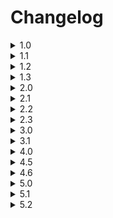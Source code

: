 # Changelog

<details>
<summary>1.0</summary>
    <br>
    <details>
    <summary>1.0.0 - (22/7/24 4:45pm)</summary>
    - Files and IDE Setup
    </details>
    <details>
    <summary>1.0.1 - (22/7/24 4:50pm)</summary>
    - Update Logo
    </details>
    <br>
</details>

<details>
<summary>1.1</summary>
    <br>
    <details>
    <summary>1.1.0 - (22/7/24 5:25pm)</summary>
    - Connected Project to Github
    </details>
    <details>
    <summary>1.1.1 - (22/7/24 5:35pm)</summary>
    - Set logo on GitHub repository
    </details>
    <details>
    <summary>1.1.2 - (22/7/24 5:45pm)</summary>
    - Update README
    <br>
    - Revert logo change on GitHub repository
    </details>
    <br>
</details>

<details>
<summary>1.2</summary>
    <br>
    <details>
    <summary>1.2.0 - (22/7/24 9:25pm)</summary>
    - Add Permission in manifest.json.
    <br>
    - Create a Preference page.
    <br>
    - Change icon from dark/light with toggle in preferences.
    </details>
    <details>
    <summary>1.2.1 - (22/7/24 9:50pm)</summary>
    - Fixed a bug that caused a scroll bar to appear when in preferences
    <br>
    - Moved inline CSS into separate styles.css file.
    </details>
    <details>
    <summary>1.2.2 - (22/7/24 10:00pm)</summary>
    - Reformatted the README to include "Note" sections
    </details>
    <details>
    <summary>1.2.2.1 - (22/7/24 10:10pm)</summary>
    - Altered [Versioning Convention](#versioning-convention) in README
    <br>
    - Changed email in Contact
    <br>
    - Added same page link in README
    </details>
    <details>
    <summary>1.2.2.2 - (23/7/24 8:45am)</summary>
    - Updated Changelog format.
    <br>
    - Add Reset Behaviour in README
    </details>
    <details>
    <summary>1.2.2.3 - (23/7/24 8:55am)</summary>
    - Added line breaks in version history.
    <br>
    - Updated Reset Behaviour in README
    </details>
    <details>
    <summary>1.2.2.4 - (23/7/24 9:00am)</summary>
    - Minor Wording Changes.
    </details>
    <details>
    <summary>1.2.2.5 - (23/7/24 9:20am)</summary>
    - Testing formatting changes.
    </details>
    <details>
    <summary>1.2.2.6 - (23/7/24 9:25am)</summary>
    - Fixed formatting bug
    </details>
    <details>
    <summary>1.2.2.7 - (23/7/24 9:30am)</summary>
    - Update Formatting
    </details>
    <details>
    <summary>1.2.2.8 - (23/7/24 9:40am)</summary>
    - Testing
    </details>
    <details>
    <summary>1.2.2.9 - (23/7/24 9:45am)</summary>
    - Further Testing
    </details>
    <details>
    <summary>1.2.2.10 - (23/7/24 9:46am)</summary>
    - Fixed Bug
    </details>
    <details>
    <summary>1.2.2.11 - (23/7/24 9:46am)</summary>
    - Testing
    </details>
    <details>
    <summary>1.2.2.12 - (23/7/24 9:50am)</summary>
    - Testing
    </details>
    <details>
    <summary>1.2.2.13 - (23/7/24 9:55am)</summary>
    - Testing
    </details>
    <details>
    <summary>1.2.2.14 - (23/7/24 10:00am)</summary>
    - README formatted.
    </details>
    <details>
    <summary>1.2.2.15 - (23/7/24 10:45am)</summary>
    - Further Testing of iframe.
    <br>
    - Moved Bulma link
    </details>
    <br>
</details>

<details>
<summary>1.3</summary>
    <br>
    <details>
    <summary>1.3.0 - (24/7/24 6:20pm)</summary>
    - Created Button for Modal with Input for Barcode Number to be entered in.
    <br>
    - Retrieve Barcode Number from input.
    </details>
    <details>
    <summary>1.3.0.1 - (24/7/24 6:25pm)</summary>
    - Fixed formatting error on README
    </details>
    <details>
    <summary>1.3.0.2 - (24/7/24 8:00pm)</summary>
    - Update Formatting
    </details>
    <br>
</details>

<details>
<summary>2.0</summary>
    <br>
    <details>
    <summary>2.0.0 - (25/7/24 9:50am)</summary>
    - Send request for product information to OpenFoodFacts API
    <br>
    - Retrieve data from API.
    </details>
    <details>
    <summary>2.0.1 - (25/7/24 10:30am)</summary>
    - Commented out code.
    <br>
    - Added more error detection in API requests.
    <br>
    - Added more debugging statements
    <br>
    - Updated icons
    </details>
    <details>
    <summary>2.0.2 - (26/7/24 10:20am)</summary>
    - Create Functions to load or remove HTML content.
    <br>
    - Created basic navbar code.
    <br>
    - Minor wording changes.
    </details>
    <details>
    <summary>2.0.3 - (26/7/24 10:25am)</summary>
    - Create folder for all additional HTML pages.
    </details>
    <details>
    <summary>2.0.4 - (26/7/24 10:30am)</summary>
    - Added basic footer code.
    </details>
    <details>
    <summary>2.0.4.1 - (26/7/24 10:35am)</summary>
    - Bug Fix
    </details>
    <br>
</details>

<details>
<summary>2.1</summary>
    <br>
    <details>
    <summary>2.1.0 - (29/7/24 1:50pm)</summary>
    - Create seperate output page that embeds in main page.
    <br>
    - Output data retrieved through API.
    </details>
    <details>
    <summary>2.1.1 - (29/7/24 2:40pm)</summary>
    - Updated footer
    <br>
    - Fixed header and footer to top and bottom of page.
    </details>
    <details>
    <summary>2.1.2 - (29/7/24 3:15pm)</summary>
    - Added css properties
    <br>
    - Created a header.
    <br>
    - Added another logo
    </details>
    <details>
    <summary>2.1.2.1 - (29/7/24 6:05pm)</summary>
    - Minor Formatting Changes.
    <br>
    - Testing translation tools
    </details>
    <details>
    <summary>2.1.3 - (30/7/24 9:50am)</summary>
    - Changed the color of the footer.
    <br>
    - Fixed an error where outputted data would be in another language.
    </details>
    <details>
    <summary>2.1.3.1 - (30/7/24 10:20am)</summary>
    - Added a Note output field to state if English is not available.
    </details>
    <details>
    <summary>2.1.3.2 - (30/7/24 10:25am)</summary>
    - Fixed a bug where navbar and footer would disappear when manual entry modal was opened.
    </details>
    <br>
</details>

<details>
<summary>2.2</summary>
    <br>
    <details>
    <summary>2.2.0 - (6/8/24 10:45am)</summary>
    - Created form for account creation
    <br>
    - Edited Navbar
    <br>
    - Added another image.
    <br>
    - Added more minor changes.
    </details>
    <details>
    <summary>2.2.1 - (7/8/24 1:45pm)</summary>
    - Saved details to local storage.
    </details>
    <details>
    <summary>2.2.2 - (7/8/24 2:05pm)</summary>
    - Create signup page
    </details>
    <details>
    <summary>2.2.3 - (11/8/24 5:00pm)</summary>
    - Code Restructure
    <br>
    - Fixed a bug with the modal
    <br>
    - Adjusted Permissions
    </details>
    <details>
    <summary>2.2.3.1 - (11/8/24 5:05pm)</summary>
    - Removed sign up page
    </details>
    <br>
</details>

<details>
<summary>2.3</summary>
    <br>
    <details>
    <summary>2.3.0 - (11/8/24 5:25pm)</summary>
    - Major Code Structure Rework
    </details>
    <details>
    <summary>2.3.1 - (11/8/24 5:35pm)</summary>
    - Added Navbar and Footer to preferences
    <br>
    - Fixed Styling bug for preferences
    <br>
    - Commented and Formatted Code
    </details>
    <details>
    <summary>2.3.2 - (11/8/24 6:10pm)</summary>
    - Fixed navbar item colouring
    <br>
    - Fixed column width to fit smaller size
    <br>
    - Use navbar settings button instead
    </details>
    <br>
</details>

<details>
<summary>3.0</summary>
    <br>
    <details>
    <summary>3.0.0 - (11/8/24 8:20pm)</summary>
    - Detect Barcode Number from an image Uploaded
    </details>
    <br>
</details>

<details>
<summary>3.1</summary>
    <br>
    <details>
    <summary>3.1.0 - (11/8/24 8:55pm)</summary>
    - Output data after barcode number is scanned from an image
    </details>
    <details>
    <summary>3.1.0.1 - (12/8/24 1:45pm)</summary>
    - Fixed modal sizing
    <br>
    - Moved image upload into section
    </details>
    <details>
    <summary>3.1.0.2 - (12/8/24 2:05pm)</summary>
    - Minor Changes
    </details>
    <br>
</details>

<details>
<summary>4.0</summary>
    <br>
    <details>
    <summary>4.0.0 - (12/8/24 8:45pm)</summary>
    - Automatic Scan implemented
    <br>
    - Styling improvements
    </details>
    <details>
    <summary>4.0.1 - (13/8/24 10:20am)</summary>
    - Moved signup button to navbar, and only accessible from main page.
    <br>
    - Improved file upload styling
    </details>
    <details>
    <summary>4.0.1.1 - (13/8/24 10:45am)</summary>
    - Added profile navbar-item
    <br>
    - Added class to hide or view signup/profile depending on the user's circumstances.
    </details>
    <details>
    <summary>4.0.2 - (14/8/24 1:55pm)</summary>
    - Greeting depending on time with username added
    </details>
    <details>
    <summary>4.1.0 - (15/8/24 10:15am)</summary>
    - Added Password Validity Tests.
    <br>
    - Alert user of invalid password or blank field.
    <br>
    - Added signup check on load.
    </details>
    <details>
    <summary>4.2.0 - (15/8/24 10:30am)</summary>
    - Added Email Validity Tests
    <br>
    - Styled Signup
    </details>
    <details>
    <summary>4.2.1 - (15/8/24 10:45am)</summary>
    - Only show preferences button if signed up
    <br>
    - Added home redirect in preferences page.
    <br>
    - Bug fixes and improvements
    </details>
    <details>
    <summary>4.2.2 - (19/8/24 5:40pm)</summary>
    - Added vegan and vegetarian selection option that saves to local storage.
    </details>
    <details>
    <summary>4.2.3 - (19/8/24 8:15pm)</summary>
    - Output now also includes the image
    <br>
    - README also includes compatability section
    </details>
    <details>
    <summary>4.2.3.1 - (19/8/24 8:25pm)</summary>
    - Minor Changes
    </details>
    <details>
    <summary>4.3.0 - (19/8/24 9:45pm)</summary>
    - Implemented Carousel
    <br>
    - Formatting Changes
    </details>
    <details>
    <summary>4.4.0 - (20/8/24 9:55am)</summary>
    - Fixed Height of Carousel
    <br>
    - Output information on carousel.
    <br>
    - Removed need for output page.
    </details>
    <details>
    <summary>4.4.1 - (20/8/24 10:25am)</summary>
    - Added carousel filler image for before an image is loaded
    <br>
    - Put product name on first carousel item with the image
    </details>
    <details>
    <summary>4.4.2 - (20/8/24 10:25am)</summary>
    - Vegan and Vegetarian checkboxes now use Chrome storage sync instead of local storage
    </details>
    <details>
    <summary>4.4.3 - (22/8/24 9:55am)</summary>
    - All items that previously used localStorage now use Chrome storage sync.
    </details>
    <details>
    <summary>4.4.4 - (22/8/24 10:20am)</summary>
    - Output checks if it is vegan/vegetarian safe
    <br>
    - Other changes to how the output functions
    </details>
    <details>
    <summary>4.4.4.1 - (22/8/24 10:25am)</summary>
    - Minor Changes to way vegetarian/vegan check works.
    </details>
    <details>
    <summary>4.4.5 - (22/8/24 10:45am)</summary>
    - Alerts user if the product is not vegetarian
    </details>
    <details>
    <summary>4.4.6 - (26/8/24 1:55pm)</summary>
    - Also alerts users if it is not vegan.
    </details>
    <details>
    <summary>4.4.7 - (26/8/24 9:15pm)</summary>
    - Displays the Nutritional Score on one of the Carousel Items.
    </details>
    <details>
    <summary>4.4.8 - (26/8/24 9:35pm)</summary>
    - Can add allergies to account and outputs in a list in settings page.
    </details>
    <details>
    <summary>4.4.9 - (26/8/24 10:20pm)</summary>
    - Detects if the product is allergy safe.
    </details>
    <details>
    <summary>4.4.9.1 - (27/8/24 9:35am)</summary>
    - Fixed bug where light/dark mode icon was permanently stuck on the dark icon.
    </details>
    <details>
    <summary>4.4.10 - (27/8/24 10:05am)</summary>
    - Added a tutorial modal that opens after signup.
    </details>
    <details>
    <summary>4.4.10.1 - (27/8/24 10:20am)</summary>
    - Added tutorial button in the navbar which is only available after signup
    </details>
    <details>
    <summary>4.4.11 - (27/8/24 10:35am)</summary>
    - Added a LICENSE.
    </details>
    <details>
    <summary>4.4.11.1 - (27/8/24 2:10pm)</summary>
    - Added link to GitHub.
    <br>
    - Commented out popup.html file
    </details>
    <details>
    <summary>4.4.11.2 - (27/8/24 2:10pm)</summary>
    - Commented out preferences.html file
    <br>
    - Fixed footer in preferences page.
    </details>
    <br>
</details>
<details>
<summary>4.5</summary>
    <br>
    <details>
    <summary>4.5.0 - (27/8/24 3:20pm)</summary>
    - Added Bulma locally instead of through web link.
    <br>
    - Commented out styles.css
    </details>
    <details>
    <summary>4.5.1 - (27/8/24 5:30pm)</summary>
    - Removed Profile item from navbar
    <br>
    - Commented out popup.js
    </details>
    <details>
    <summary>4.5.1.1 - (27/8/24 5:35pm)</summary>
    - Styling Changes
    </details>
    <details>
    <summary>4.5.2 - (27/8/24 5:55pm)</summary>
    - Updated License
    <br>
    - Added License section to README.
    </details>
    <details>
    <summary>4.5.2.1 - (27/8/24 6:00pm)</summary>
    - Minor LICENSE format change
    </details>
    <details>
    <summary>4.5.2.2 - (27/8/24 6:05pm)</summary>
    - Revert Change
    </details>
    <details>
    <summary>4.5.2.3 - (27/8/24 7:45pm)</summary>
    - Fix merging and syncing problem
    </details>
    <details>
    <summary>4.5.2.4 - (27/8/24 7:50pm)</summary>
    - Fix README and License bugs
    </details>
    <details>
    <summary>4.5.2.5 - (27/8/24 7:55pm)</summary>
    - Minor wording change
    </details>
    <details>
    <summary>4.5.3 - (28/8/24 10:00pm)</summary>
    - Added logout modal that is accessed from navbar
    </details>
    <br>
</details>

<details>
<summary>4.6</summary>
    <br>
    <details>
    <summary>4.6.0 - (28/8/24 10:25pm)</summary>
    - Password is now stored in hash and not plain text.
    </details>
    <details>
    <summary>4.6.1 - (29/8/24 9:45am)</summary>
    - Email is now also stored in hash and not plain text.
    </details>
    <br>
</details>

<details>
<summary>5.0</summary>
    <br>
    <details>
    <summary>5.0.0 - (29/8/24 10:15pm)</summary>
    - Upon Signup, a verification code is created.
    <br>
    - User is emailed their verification code.
    <br>
    - Verification Modal structure created.
    <br>
    - Added email function file
    <br>
    - Created dedicated Changelog file
    <br>
    - Created a docs folder.
    </details>
    <details>
    <summary>5.0.1 - (29/8/24 10:20pm)</summary>
    - Adjusted Code file structure.
    </details>
    <details>
    <summary>5.0.2 - (29/8/24 10:30pm)</summary>
    - Minor changes to viewable code in GitHub
    </details>
    <details>
    <summary>5.0.3 - (29/8/24 10:40pm)</summary>
    - Updated LICENSE
    <br>
    - Renamed email file from a min.js to just a js.
    </details>
    <br>
</details>

<details>
<summary>5.1</summary>
    <br>
    <details>
    <summary>5.1.0 - (1/9/24 5:05pm)</summary>
    - Added Verification Modal
    <br>
    - Implemented Verification Code after signing up.
    </details>
    <br>
</details>

<details>
<summary>5.2</summary>
    <br>
    <details>
    <summary>5.2.0 - (1/9/24 6:25pm)</summary>
    - Implemented Login Feature.
    </details>
    <details>
    <summary>5.2.0.1 - (2/9/24 1:35pm)</summary>
    - Verification Modal opens after signup, instead of Tutorial.
    </details>
    <details>
    <summary>5.2.0.2 - (2/9/24 1:50pm)</summary>
    - Changed Signup Verification Logic
    </details>
    <details>
    <summary>5.2.0.3 - (2/9/24 3:25pm)</summary>
    - Fixed problem where username was still shown after sign up
    </details>
    <details>
    <summary>5.2.0.4 - (3/9/24 9:40am)</summary>
    - Fixed problem where navbar items weren't correct depending on active login.
    </details>
    <details>
    <summary>5.2.0.5 - (3/9/24 10:25am)</summary>
    - Fixed issue where there was scrolling to blank space
    <br>
    - Adjusted padding on main content so everything fits without scrolling
    </details>
    <details>
    <summary>5.2.0.6 - (3/9/24 10:45am)</summary>
    - Styled Signup Modal
    </details>
    <details>
    <summary>5.2.0.7 - (3/9/24 12:00pm)</summary>
    - Fixed styling problems on signup modal
    </details>
    <details>
    <summary>5.2.1 - (3/9/24 12:05pm)</summary>
    - Centered Title on Signup Modal
    <br>
    - Styled Login Modal
    </details>
    <details>
    <summary>5.2.2 - (3/9/24 12:05pm)</summary>
    - Styled Verification Modal
    </details>
    <details>
    <summary>5.2.3 - (3/9/24 12:30pm)</summary>
    - Styled Logout Modal
    </details>
    <details>
    <summary>5.2.3.1 - (3/9/24 12:40pm)</summary>
    - Fixed problems where capture screen would cause errors.
    </details>
    <details>
    <summary>5.2.4 - (3/9/24 12:50pm)</summary>
    - Styled the Tutorial Modal
    </details>
    <details>
    <summary>5.2.5 - (3/9/24 1:05pm)</summary>
    - Styled the Manual Entry Modal
    </details>
    <details>
    <summary>5.2.5.1 - (3/9/24 6:15pm)</summary>
    - Changed Colour of main buttons
    <br>
    - Added GitHub icon for preferences page.
    </details>
    <br>
</details>